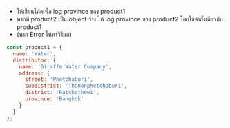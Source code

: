 - ให้เขียนโค้ดเพื่อ log province ของ product1
- หากมี product2 เป็น object 
ว่าง ให้ log province ของ 
product2 โดยใช้คำสั่งเดียวกับ 
product1 
- (หาก Error ให้หาวิธีแก้)

```js
const product1 = {
  name: 'Water',
  distributor: {
    name: 'Giraffe Water Company',
    address: {
      street: 'Phetchaburi',
      subdistrict: 'Thanonphetchaburi',
      district: 'Ratchathewi',
      province: 'Bangkok'
    }
  }
};


```